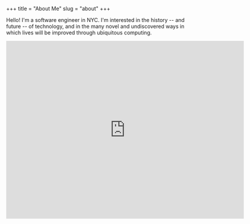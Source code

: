 +++
title = "About Me"
slug = "about"
+++

Hello! I'm a software engineer in NYC. I'm interested in the history -- and future -- of technology, and in the many novel and undiscovered ways in which lives will be improved through ubiquitous computing.

<iframe src="https://archive.org/embed/xerox-parc-tapes-v1" width="640" height="480" frameborder="0" webkitallowfullscreen="true" mozallowfullscreen="true" allowfullscreen></iframe>